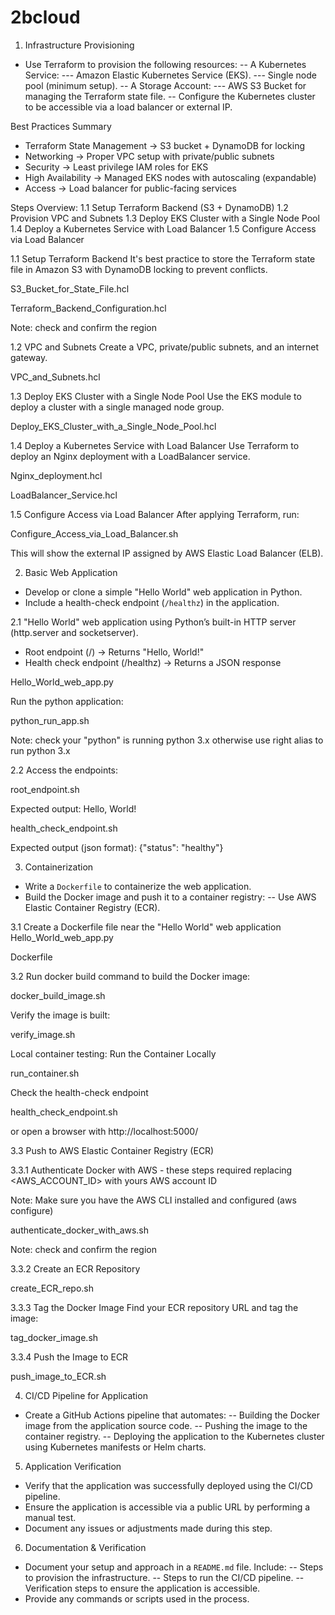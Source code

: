 # 2bcloud

1. Infrastructure Provisioning
- Use Terraform to provision the following resources:
-- A Kubernetes Service:
--- Amazon Elastic Kubernetes Service (EKS).
--- Single node pool (minimum setup).
-- A Storage Account:
--- AWS S3 Bucket for managing the Terraform state file.
-- Configure the Kubernetes cluster to be accessible via a load balancer or external IP.

Best Practices Summary
* Terraform State Management → S3 bucket + DynamoDB for locking
* Networking → Proper VPC setup with private/public subnets
* Security → Least privilege IAM roles for EKS
* High Availability → Managed EKS nodes with autoscaling (expandable)
* Access → Load balancer for public-facing services

Steps Overview:
1.1 Setup Terraform Backend (S3 + DynamoDB)
1.2 Provision VPC and Subnets
1.3 Deploy EKS Cluster with a Single Node Pool
1.4 Deploy a Kubernetes Service with Load Balancer
1.5 Configure Access via Load Balancer

1.1 Setup Terraform Backend
It's best practice to store the Terraform state file in Amazon S3 with DynamoDB locking to prevent conflicts.

S3_Bucket_for_State_File.hcl

Terraform_Backend_Configuration.hcl

Note: check and confirm the region

1.2 VPC and Subnets
Create a VPC, private/public subnets, and an internet gateway.

VPC_and_Subnets.hcl

1.3 Deploy EKS Cluster with a Single Node Pool
Use the EKS module to deploy a cluster with a single managed node group.

Deploy_EKS_Cluster_with_a_Single_Node_Pool.hcl

1.4 Deploy a Kubernetes Service with Load Balancer
Use Terraform to deploy an Nginx deployment with a LoadBalancer service.

Nginx_deployment.hcl

LoadBalancer_Service.hcl

1.5 Configure Access via Load Balancer
After applying Terraform, run:

Configure_Access_via_Load_Balancer.sh

This will show the external IP assigned by AWS Elastic Load Balancer (ELB).


2. Basic Web Application
- Develop or clone a simple "Hello World" web application in Python.
- Include a health-check endpoint (`/healthz`) in the application.

2.1 "Hello World" web application using Python’s built-in HTTP server (http.server and socketserver).
* Root endpoint (/) → Returns "Hello, World!"
* Health check endpoint (/healthz) → Returns a JSON response

Hello_World_web_app.py

Run the python application:

python_run_app.sh

Note: check your "python" is running python 3.x otherwise use right alias to run python 3.x

2.2 Access the endpoints:

root_endpoint.sh

Expected output: Hello, World!

health_check_endpoint.sh

Expected output (json format): {"status": "healthy"}


3. Containerization
- Write a `Dockerfile` to containerize the web application.
- Build the Docker image and push it to a container registry:
-- Use AWS Elastic Container Registry (ECR).

3.1 Create a Dockerfile file near the "Hello World" web application Hello_World_web_app.py

Dockerfile

3.2 Run docker build command to build the Docker image:

docker_build_image.sh

Verify the image is built:

verify_image.sh

Local container testing:
Run the Container Locally

run_container.sh

Check the health-check endpoint

health_check_endpoint.sh

or open a browser with http://localhost:5000/

3.3  Push to AWS Elastic Container Registry (ECR)

3.3.1 Authenticate Docker with AWS - these steps required replacing <AWS_ACCOUNT_ID> with yours AWS account ID

Note: Make sure you have the AWS CLI installed and configured (aws configure)

authenticate_docker_with_aws.sh

Note: check and confirm the region

3.3.2 Create an ECR Repository

create_ECR_repo.sh

3.3.3 Tag the Docker Image
Find your ECR repository URL and tag the image:

tag_docker_image.sh

3.3.4 Push the Image to ECR

push_image_to_ECR.sh


4. CI/CD Pipeline for Application
- Create a GitHub Actions pipeline that automates:
-- Building the Docker image from the application source code.
-- Pushing the image to the container registry.
-- Deploying the application to the Kubernetes cluster using Kubernetes manifests or Helm charts.
5. Application Verification
- Verify that the application was successfully deployed using the CI/CD pipeline.
- Ensure the application is accessible via a public URL by performing a manual test.
- Document any issues or adjustments made during this step.
6. Documentation & Verification
- Document your setup and approach in a `README.md` file. Include:
-- Steps to provision the infrastructure.
-- Steps to run the CI/CD pipeline.
-- Verification steps to ensure the application is accessible.
- Provide any commands or scripts used in the process.
